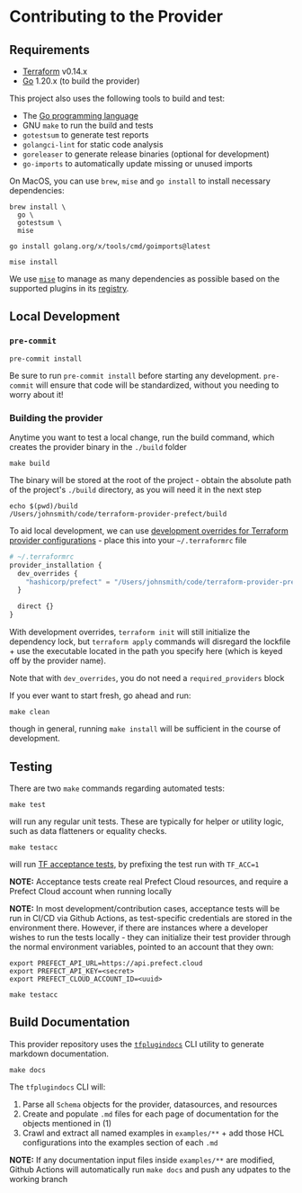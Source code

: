 # Contributing to the Provider

## Requirements

- [Terraform](https://developer.hashicorp.com/terraform/tutorials/aws-get-started/install-cli) v0.14.x
- [Go](https://go.dev/doc/install) 1.20.x (to build the provider)

This project also uses the following tools to build and test:

- The [Go programming language](https://go.dev/dl/)
- GNU `make` to run the build and tests
- `gotestsum` to generate test reports
- `golangci-lint` for static code analysis
- `goreleaser` to generate release binaries (optional for development)
- `go-imports` to automatically update missing or unused imports

On MacOS, you can use `brew`, `mise` and `go install` to install necessary dependencies:

```shell
brew install \
  go \
  gotestsum \
  mise

go install golang.org/x/tools/cmd/goimports@latest

mise install
```

We use [`mise`](https://github.com/jdx/mise) to manage as many dependencies as possible based on the supported plugins in its [registry](https://mise.jdx.dev/registry.html).

## Local Development

### `pre-commit`

```shell
pre-commit install
```

Be sure to run `pre-commit install` before starting any development. `pre-commit` will ensure that code will be standardized, without you needing to worry about it!

### Building the provider

Anytime you want to test a local change, run the build command, which creates the provider binary in the `./build` folder

```shell
make build
```

The binary will be stored at the root of the project - obtain the absolute path of the project's `./build` directory, as you will need it in the next step

```shell
echo $(pwd)/build
/Users/johnsmith/code/terraform-provider-prefect/build
```

To aid local development, we can use [development overrides for Terraform provider configurations](https://developer.hashicorp.com/terraform/cli/config/config-file#development-overrides-for-provider-developers) - place this into your `~/.terraformrc` file

```terraform
# ~/.terraformrc
provider_installation {
  dev_overrides {
    "hashicorp/prefect" = "/Users/johnsmith/code/terraform-provider-prefect/build"
  }

  direct {}
}
```

With development overrides, `terraform init` will still initialize the dependency lock, but `terraform apply` commands will disregard the lockfile + use the executable located in the path you specify here (which is keyed off by the provider name).

Note that with `dev_overrides`, you do not need a `required_providers` block

If you ever want to start fresh, go ahead and run:

```shell
make clean
```

though in general, running `make install` will be sufficient in the course of development.

## Testing

There are two `make` commands regarding automated tests:

```shell
make test
```

will run any regular unit tests. These are typically for helper or utility logic, such as data flatteners or equality checks.

```shell
make testacc
```

will run [TF acceptance tests](https://developer.hashicorp.com/terraform/plugin/testing/acceptance-tests), by prefixing the test run with `TF_ACC=1`

**NOTE:** Acceptance tests create real Prefect Cloud resources, and require a Prefect Cloud account when running locally

**NOTE:** In most development/contribution cases, acceptance tests will be run in CI/CD via Github Actions, as test-specific credentials are stored in the environment there.  However, if there are instances where a developer wishes to run the tests locally - they can initialize their test provider through the normal environment variables, pointed to an account that they own:

```shell
export PREFECT_API_URL=https://api.prefect.cloud
export PREFECT_API_KEY=<secret>
export PREFECT_CLOUD_ACCOUNT_ID=<uuid>

make testacc
```

## Build Documentation

This provider repository uses the [`tfplugindocs`](https://github.com/hashicorp/terraform-plugin-docs) CLI utility to generate markdown documentation.

```shell
make docs
```

The `tfplugindocs` CLI will:

1. Parse all `Schema` objects for the provider, datasources, and resources
2. Create and populate `.md` files for each page of documentation for the objects mentioned in (1)
3. Crawl and extract all named examples in `examples/**` + add those HCL configurations into the examples section of each `.md`

**NOTE:** If any documentation input files inside `examples/**` are modified, Github Actions will automatically run `make docs` and push any udpates to the working branch
